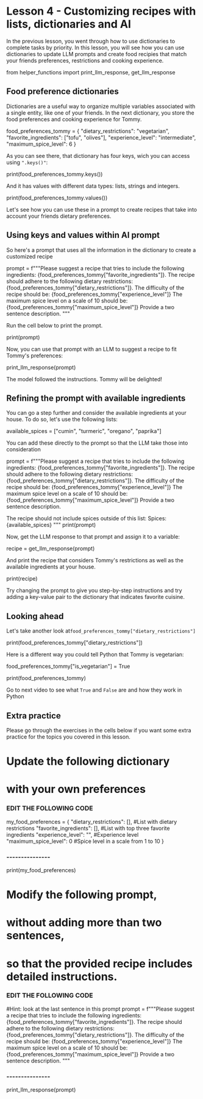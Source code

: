 # Lesson 4 - Customizing recipes with lists, dictionaries and AI

In the previous lesson, you went through how to use dictionaries to complete tasks by priority. In this lesson, you will see how you can use dictionaries to update LLM prompts and create food recipies that match your friends preferences, restrictions and cooking experience. 

from helper_functions import print_llm_response, get_llm_response

## Food preference dictionaries

Dictionaries are a useful way to organize multiple variables associated with a single entity, like one of your friends. In the next dictionary, you store the food preferences and cooking experience for Tommy.

food_preferences_tommy = {
        "dietary_restrictions": "vegetarian",
        "favorite_ingredients": ["tofu", "olives"],
        "experience_level": "intermediate",
        "maximum_spice_level": 6
}

As you can see there, that dictionary has four keys, wich you can access using `".keys()"`:

print(food_preferences_tommy.keys())

And it has values with different data types: lists, strings and integers. 

print(food_preferences_tommy.values())

Let's see how you can use these in a prompt to create recipes that take into account your friends dietary preferences.

## Using keys and values within AI prompt

So here's a prompt that uses all the information in the dictionary to create a customized recipe

prompt = f"""Please suggest a recipe that tries to include 
the following ingredients: 
{food_preferences_tommy["favorite_ingredients"]}.
The recipe should adhere to the following dietary restrictions:
{food_preferences_tommy["dietary_restrictions"]}.
The difficulty of the recipe should be: 
{food_preferences_tommy["experience_level"]}
The maximum spice level on a scale of 10 should be: 
{food_preferences_tommy["maximum_spice_level"]} 
Provide a two sentence description.
"""

Run the cell below to print the prompt.

print(prompt)

Now, you can use that prompt with an LLM to suggest a recipe to fit Tommy's preferences:

print_llm_response(prompt)

The model followed the instructions. Tommy will be delighted!

## Refining the prompt with available ingredients

You can go a step further and consider the available ingredients at your house. To do so, let's use the following lists:

available_spices = ["cumin", "turmeric", "oregano", "paprika"]

You can add these directly to the prompt so that the LLM take those into consideration

prompt = f"""Please suggest a recipe that tries to include 
the following ingredients: 
{food_preferences_tommy["favorite_ingredients"]}.
The recipe should adhere to the following dietary restrictions:
{food_preferences_tommy["dietary_restrictions"]}.
The difficulty of the recipe should be: 
{food_preferences_tommy["experience_level"]}
The maximum spice level on a scale of 10 should be: 
{food_preferences_tommy["maximum_spice_level"]} 
Provide a two sentence description.

The recipe should not include spices outside of this list:
Spices: {available_spices}
"""
print(prompt)

Now, get the LLM response to that prompt and assign it to a variable:

recipe = get_llm_response(prompt)

And print the recipe that considers Tommy's restrictions as well as the available ingredients at your house.

print(recipe)

Try changing the prompt to give you step-by-step instructions and try adding a key-value pair to the dictionary that indicates favorite cuisine.

## Looking ahead

Let's take another look at`food_preferences_tommy["dietary_restrictions"]` 

print(food_preferences_tommy["dietary_restrictions"])

Here is a different way you could tell Python that Tommy is vegetarian:

food_preferences_tommy["is_vegetarian"] = True

print(food_preferences_tommy)

Go to next video to see what `True` and `False` are and how they work in Python

## Extra practice

Please go through the exercises in the cells below if you want some extra practice for the topics you covered in this lesson.

# Update the following dictionary 
# with your own preferences 

### EDIT THE FOLLOWING CODE ###
my_food_preferences = {
        "dietary_restrictions": [], #List with dietary restrictions
        "favorite_ingredients": [], #List with top three favorite ingredients
        "experience_level": "", #Experience level
        "maximum_spice_level": 0 #Spice level in a scale from 1 to 10
}
### --------------- ###

print(my_food_preferences)

# Modify the following prompt, 
# without adding more than two sentences,
# so that the provided recipe includes detailed instructions.

### EDIT THE FOLLOWING CODE ###
#Hint: look at the last sentence in this prompt
prompt = f"""Please suggest a recipe that tries to include 
the following ingredients: 
{food_preferences_tommy["favorite_ingredients"]}.
The recipe should adhere to the following dietary restrictions:
{food_preferences_tommy["dietary_restrictions"]}.
The difficulty of the recipe should be: 
{food_preferences_tommy["experience_level"]}
The maximum spice level on a scale of 10 should be: 
{food_preferences_tommy["maximum_spice_level"]} 
Provide a two sentence description.
"""
### --------------- ###

print_llm_response(prompt)